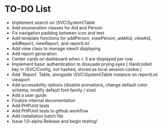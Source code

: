 # TO-DO List

- Implement search on \SVC\System\Table
- Add enumeration classes for Aid and Person
- Fix navigation padding between icon and text
- Add template functions for addPerson, viewPerson, addAid, viewAid, addReport, viewReport, and reportList
- Add view class to manage viewX displaying
- Add report generation
- Center cards on dashboard when < 3 are displayed per row
- Implement basic authentication to dissuade prying eyes ( Hardcoded key in /SVC/Config, not hashed, stored as local session cookie )
- Add \`Report` Table, alongside \SVC\System\Table instance on reportList viewport
- Add accessibility options (disable animations, change default color schema, modify default font family / size) 
- Add a user guide
- Finalize internal documentation
- Add PHPUnit tests
- Add PHPUnit tests to github workflow
- Add installation batch file
- Issue 1.0-alpha Release and begin testing!
